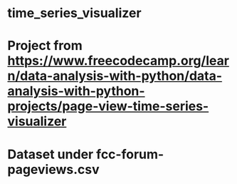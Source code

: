# time_series_visualizer
# Project from https://www.freecodecamp.org/learn/data-analysis-with-python/data-analysis-with-python-projects/page-view-time-series-visualizer
# Dataset under fcc-forum-pageviews.csv
